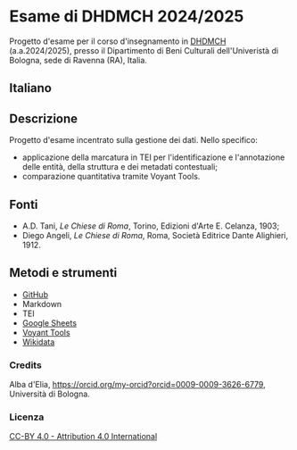 # Esame di DHDMCH 2024/2025

Progetto d'esame per il corso d'insegnamento in [DHDMCH](https://www.unibo.it/it/studiare/dottorati-master-specializzazioni-e-altra-formazione/insegnamenti/insegnamento/2024/502386) (a.a.2024/2025), presso il Dipartimento di Beni Culturali dell'Univeristà di Bologna, sede di Ravenna (RA), Italia.

## Italiano

## Descrizione

Progetto d'esame incentrato sulla gestione dei dati. Nello specifico:
* applicazione della marcatura in TEI per l'identificazione e l'annotazione delle entità, della struttura e dei metadati contestuali;
* comparazione quantitativa tramite Voyant Tools.

## Fonti
* A.D. Tani, *Le Chiese di Roma*, Torino, Edizioni d'Arte E. Celanza, 1903;
* Diego Angeli, *Le Chiese di Roma*, Roma, Società Editrice Dante Alighieri, 1912.

## Metodi e strumenti
* [GitHub](https://www.google.com/url?sa=t&source=web&rct=j&opi=89978449&url=https://github.com/&ved=2ahUKEwinicGop96LAxXj0gIHHecADyoQFnoECAoQAQ&usg=AOvVaw38IHvcyBra8HGhmSxvlCGw)
* Markdown
* TEI
* [Google Sheets](https://www.google.com/url?sa=t&source=web&rct=j&opi=89978449&url=https://docs.google.com/spreadsheets/create%3Fhl%3Dit&ved=2ahUKEwifr4nRot6LAxXFWkEAHSEiFC4QFnoECAgQAQ&usg=AOvVaw15jA_GQBObUKkityhEJa1O)
* [Voyant Tools](https://www.google.com/url?sa=t&source=web&rct=j&opi=89978449&url=https://voyant-tools.org/&ved=2ahUKEwiuuJ_AmN6LAxVSRUEAHcN0KUoQFnoECAkQAQ&usg=AOvVaw0HuDnxSRVwxziirQgSd0xL)
* [Wikidata](https://www.wikidata.org/wiki/Wikidata:Main_Page)

### Credits

Alba d'Elia, https://orcid.org/my-orcid?orcid=0009-0009-3626-6779, Università di Bologna.

### Licenza
[CC-BY 4.0 - Attribution 4.0 International](https://creativecommons.org/licenses/by/4.0/)
